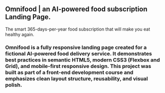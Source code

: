 ## Omnifood | an AI-powered food subscription Landing Page.
The smart 365-days-per-year food subscription that will make you eat healthy again.

### Omnifood is a fully responsive landing page created for a fictional AI-powered food delivery service. It demonstrates best practices in semantic HTML5, modern CSS3 (Flexbox and Grid), and mobile-first responsive design. This project was built as part of a front-end development course and emphasizes clean layout structure, reusability, and visual polish.
